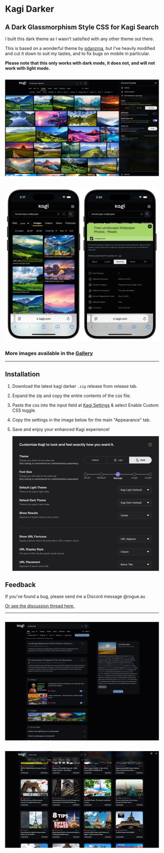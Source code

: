 # Kagi Darker
## A Dark Glassmorphism Style CSS for Kagi Search

I built this dark theme as I wasn't satisfied with any other theme out there.

This is based on a wonderful theme by [pdanzma](https://github.com/pdanzma/kagi-css), but I've heavily modified and cut it down to suit my tastes, and to fix bugs on mobile in particular.

**Please note that this only works with dark mode, it does not, and will not work with light mode.**

![Image Search](images/dimages.jpg)
---
![iPhone](images/iphone.png)
---

### More images available in the [Gallery](GALLERY.md)
---

## Installation

1. Download the latest kagi darker `.zip` release from release tab.
2. Expand the zip and copy the entire contents of the css file.
3. Paste the css into the input field at [Kagi Settings](https://kagi.com/settings?p=custom_css) & select Enable Custom CSS toggle.
4. Copy the settings in the image below for the main "Appearance" tab.
5. Save and enjoy your enhanced Kagi experience!

   ![Appearance Settings](images/settings.jpg)

## Feedback

If you've found a bug, please send me a Discord message @rogue.au

[Or see the discussion thread here.](https://discord.com/channels/1256077108111868035/1298129343683493948)

---
![Search](images/dsearch.jpg)
---
![Video Search](images/dvideos.jpg)
---
